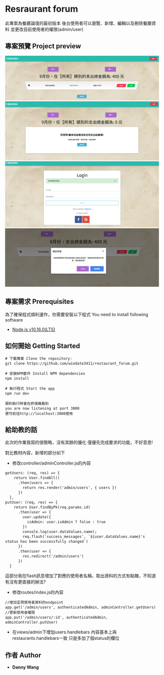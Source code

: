 # Resraurant forum

此專案為餐廳論壇的最初版本
後台使用者可以瀏覽、新增、編輯以及刪除餐廳資料
並更改目前使用者的權限(admin/user)

## 專案預覽 Project preview

![image](https://github.com/windate3411/AC_core_final_Q3/blob/master/result1.PNG)
![image](https://github.com/windate3411/AC_core_final_Q3/blob/master/result2.PNG)
![image](https://github.com/windate3411/AC_core_final_Q3/blob/master/result3.PNG)
![image](https://github.com/windate3411/AC_core_final_Q3/blob/master/result4.PNG)

## 專案需求 Prerequisites

為了確保程式順利運作，你需要安裝以下程式 You need to install following software 

+ [Node.js v10.16.0(LTS)](https://nodejs.org/en/)

## 如何開始 Getting Started
```
# 下載專案 Clone the repository:
git clone https://github.com/windate3411/restaurant_forum.git

# 安裝NPM套件 Install NPM dependencies
npm install

# 執行程式 Start the app
npm run dev

順利執行時會在終端機看到
you are now listening at port 3000
便可前往http://localhost:3000使用
```

## 給助教的話

此次的作業我寫的很簡略，沒有其餘的優化 僅優先完成要求的功能，不好意思!

對比教材內容，新增的部分如下

+ 修改controller/adminController.js的內容

```
getUsers: (req, res) => {
    return User.findAll()
      .then(users => {
        return res.render('admin/users', { users })
      })
  },
putUser: (req, res) => {
    return User.findByPk(req.params.id)
      .then(user => {
        user.update({
          isAdmin: user.isAdmin ? false : true
        })
        console.log(user.dataValues.name);
        req.flash('success_messages', `${user.dataValues.name}'s status has been successfully changed`)
      })
      .then(user => {
        res.redirect('/admin/users')
      })
  }
```
這部分我在flash訊息增加了對應的使用者名稱，取出資料的方式有點醜，不知道有沒有更直接的辦法?

+ 修改routes/index.js的內容

```
//增加呈現使用者資料的endpoint
app.get('/admin/users', authenticatedAdmin, adminController.getUsers)
//更新使用者權限
app.put('/admin/users/:id', authenticatedAdmin, adminController.putUser)
```
+ 在views/admin下增加users.handlebars 內容基本上與restaurants.handlebars一致 只是多加了個status的欄位

## 作者 Author

* **Danny Wang** 



 
 
 
 
 